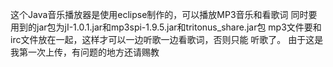 这个Java音乐播放器是使用eclipse制作的，可以播放MP3音乐和看歌词
同时要用到的jar包为jI-1.0.1.jar和mp3spi-1.9.5.jar和tritonus_share.jar包
mp3文件要和irc文件放在一起，这样才可以一边听歌一边看歌词，否则只能
听歌了。
由于这是我第一次上传，有问题的地方还请赐教
